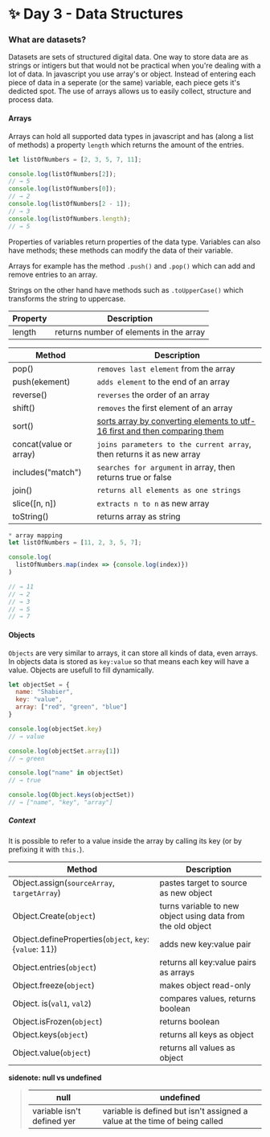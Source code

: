 # ✨ Day 3 - Data Structures


### What are datasets?
Datasets are sets of structured digital data. One way to store data are as strings or intigers but that would not be practical when you're dealing with a lot of data. In javascript you use array's or object. Instead of entering each piece of data in a seperate (or the same) variable, each piece gets it's dedicted spot. The use of arrays allows us to easily collect, structure and process data.

#### Arrays
Arrays can hold all supported data types in javascript and has (along a list of methods) a property `length` which returns the amount of the entries. 

```js
let listOfNumbers = [2, 3, 5, 7, 11];

console.log(listOfNumbers[2]);
// → 5
console.log(listOfNumbers[0]);
// → 2
console.log(listOfNumbers[2 - 1]);
// → 3
console.log(listOfNumbers.length);
// → 5
```

Properties of variables return properties of the data type. Variables can also have methods; these methods can modify the data of their variable.

Arrays for example has the method `.push()` and `.pop()` which can add and remove entries to an array.

Strings on the other hand have methods such as `.toUpperCase()` which transforms the string to uppercase.


| Property | Description 
| ------- | ------------- 
| length    | returns number of elements in the array

| Method | Description 
| ------- | ------------- 
| pop()    | `removes last element` from the array
| push(ekement) | `adds element` to the end of an array
| reverse() | `reverses` the order of an array
| shift() | `removes` the first element of an array
| sort() | [sorts array by converting elements to utf-16 first and  then comparing them](https://developer.mozilla.org/en-US/docs/Web/JavaScript/Reference/Global_Objects/Array/sort)
| concat(value or array) | `joins parameters to the current array`, then returns it as new array
| includes("match") | `searches for argument` in array, then returns true or false
| join() | `returns all elements as one strings`
| slice([n, n]) | `extracts n to n` as new array
| toString() | returns array as string 

```js
* array mapping
let listOfNumbers = [11, 2, 3, 5, 7];

console.log(
  listOfNumbers.map(index => {console.log(index)})
)

// → 11
// → 2
// → 3
// → 5
// → 7

```


#### Objects
`Objects` are very similar to arrays, it can store all kinds of data, even arrays. In objects data is stored as `key:value` so that means each key will have a value. Objects are usefull to fill dynamically.

```js
let objectSet = {
  name: "Shabier",
  key: "value",
  array: ["red", "green", "blue"] 
}

console.log(objectSet.key)
// → value

console.log(objectSet.array[1])
// → green

console.log("name" in objectSet)
// → true

console.log(Object.keys(objectSet))
// → ["name", "key", "array"]
```
##### Context
It is possible to refer to a value inside the array by calling its key (or by prefixing it with `this.`).

| Method | Description 
| ------- | ------------- 
| Object.assign(`sourceArray`, `targetArray`)    | pastes target to source as new object
| Object.Create(`object`) | turns variable to new object using data from the old object  
| Object.defineProperties(`object`, `key`: {`value`: 11}) | adds new key:value pair
| Object.entries(`object`) | returns all key:value pairs as arrays
| Object.freeze(`object`) | makes object read-only
| Object. is(`val1`, `val2`) | compares values, returns boolean
| Object.isFrozen(`object`) | returns boolean
| Object.keys(`object`) | returns all keys as object
| Object.value(`object`) | returns all values as object


**sidenote: null vs undefined**
>| null | undefined 
>| ------- | ------------- 
>| variable isn't defined yer    | variable is defined but isn't assigned a value at the time of being called       


